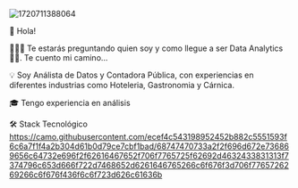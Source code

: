 ![1720711388064](https://github.com/user-attachments/assets/6892bb9f-a5f3-4d5b-be0c-89641a527db4)

👋 Hola!

👨🏻‍💻 Te estarás preguntando quien soy y como llegue a ser Data Analytics 🕵🏼. Te cuento mi camino...

💡 Soy Análista de Datos y Contadora Pública, con experiencias en diferentes industrias como Hoteleria, Gastronomia y Cárnica.

🎓 Tengo experiencia en análisis






🛠 Stack Tecnológico
https://camo.githubusercontent.com/ecef4c543198952452b882c5551593f6c6a7f1f4a2b304d61b0d79ce7cbf1bad/68747470733a2f2f696d672e736869656c64732e696f2f62616467652f706f7765725f62692d4632433831313f7374796c653d666f722d7468652d6261646765266c6f676f3d706f7765726269266c6f676f436f6c6f723d626c61636b







